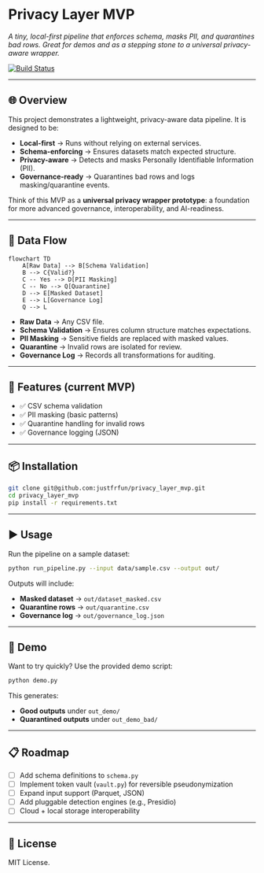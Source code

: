 # Privacy Layer MVP  
*A tiny, local-first pipeline that enforces schema, masks PII, and quarantines bad rows. Great for demos and as a stepping stone to a universal privacy-aware wrapper.*  

[![Build Status](https://github.com/justfrfun/privacy_layer_mvp/actions/workflows/python-app.yml/badge.svg)](https://github.com/justfrfun/privacy_layer_mvp/actions)  

---

## 🌐 Overview  
This project demonstrates a lightweight, privacy-aware data pipeline. It is designed to be:  

- **Local-first** → Runs without relying on external services.  
- **Schema-enforcing** → Ensures datasets match expected structure.  
- **Privacy-aware** → Detects and masks Personally Identifiable Information (PII).  
- **Governance-ready** → Quarantines bad rows and logs masking/quarantine events.  

Think of this MVP as a **universal privacy wrapper prototype**: a foundation for more advanced governance, interoperability, and AI-readiness.  

---

## 🔄 Data Flow  

```mermaid
flowchart TD
    A[Raw Data] --> B[Schema Validation]
    B --> C{Valid?}
    C -- Yes --> D[PII Masking]
    C -- No --> Q[Quarantine]
    D --> E[Masked Dataset]
    E --> L[Governance Log]
    Q --> L
```

- **Raw Data** → Any CSV file.  
- **Schema Validation** → Ensures column structure matches expectations.  
- **PII Masking** → Sensitive fields are replaced with masked values.  
- **Quarantine** → Invalid rows are isolated for review.  
- **Governance Log** → Records all transformations for auditing.  

---

## 🚀 Features (current MVP)  

- ✅ CSV schema validation  
- ✅ PII masking (basic patterns)  
- ✅ Quarantine handling for invalid rows  
- ✅ Governance logging (JSON)  

---

## 📦 Installation  

```bash
git clone git@github.com:justfrfun/privacy_layer_mvp.git
cd privacy_layer_mvp
pip install -r requirements.txt
```

---

## ▶️ Usage  

Run the pipeline on a sample dataset:  

```bash
python run_pipeline.py --input data/sample.csv --output out/
```

Outputs will include:  

- **Masked dataset** → `out/dataset_masked.csv`  
- **Quarantine rows** → `out/quarantine.csv`  
- **Governance log** → `out/governance_log.json`  

---

## 🧪 Demo  

Want to try quickly? Use the provided demo script:  

```bash
python demo.py
```

This generates:  

- **Good outputs** under `out_demo/`  
- **Quarantined outputs** under `out_demo_bad/`  

---

## 📋 Roadmap  

- [ ] Add schema definitions to `schema.py`  
- [ ] Implement token vault (`vault.py`) for reversible pseudonymization  
- [ ] Expand input support (Parquet, JSON)  
- [ ] Add pluggable detection engines (e.g., Presidio)  
- [ ] Cloud + local storage interoperability  

---

## 📜 License  

MIT License.  
